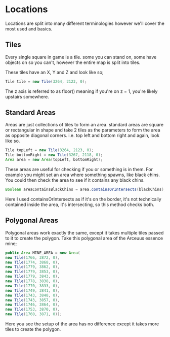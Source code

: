 # Locations

Locations are split into many different terminologies however we'll cover the most used and basics.

## Tiles

Every single square in game is a tile. some you can stand on, some have objects on so you can't, however the entire map is split into tiles.

These tiles have an X, Y and Z and look like so;

```java
Tile tile = new Tile(3264, 2123, 0);
```
The z axis is referred to as floor() meaning if you're on z = 1, you're likely upstairs somewhere.

## Standard Areas

Areas are just collections of tiles to form an area. standard areas are square or rectangular in shape and take 2 tiles as the parameters to form the area as opposite diagonal corners.
i.e. top left and bottom right and again, look like so.

```java
Tile topLeft = new Tile(3264, 2123, 0);
Tile bottomRight = new Tile(3267, 2118, 0);
Area area = new Area(topLeft, bottomRight);
```

These areas are useful for checking if you or something is in them. For example you might set an area where something spawns, like black chins. You could then check the area to see if it contains any black chins.

```java
Boolean areaContainsBlackChins = area.containsOrIntersects(blackChins);
```

Here I used containsOrIntersects as if it's on the border, it's not technically contained inside the area, it's intersecting, so this method checks both.

## Polygonal Areas

Polygonal areas work exactly the same, except it takes multiple tiles passed to it to create the polygon.
Take this polygonal area of the Arceuus essence mine;

```java
public Area MINE_AREA = new Area(
new Tile(1766, 3872, 0),
new Tile(1774, 3868, 0),
new Tile(1779, 3862, 0),
new Tile(1779, 3853, 0),
new Tile(1779, 3843, 0),
new Tile(1778, 3838, 0),
new Tile(1770, 3833, 0),
new Tile(1749, 3841, 0),
new Tile(1743, 3848, 0),
new Tile(1743, 3857, 0),
new Tile(1746, 3864, 0),
new Tile(1753, 3870, 0),
new Tile(1760, 3871, 0));
```
Here you see the setup of the area has no difference except it takes more tiles to create the polygon.